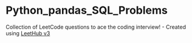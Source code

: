 # Python_pandas_SQL_Problems
Collection of LeetCode questions to ace the coding interview! - Created using [LeetHub v3](https://github.com/raphaelheinz/LeetHub-3.0)
